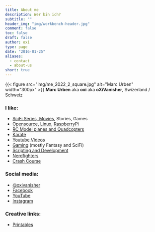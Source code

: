 ```yaml
---
title: About me
description: Wer bin ich?
subtitle: ""
header_img: "img/workbench-header.jpg"
comment: false
toc: false
draft: false
author: oxi
type: page
date: "2016-01-25"
aliases:
  - contact
  - about-us
short: true
---
```

{{< figure src="img/me_2022_2_square.jpg" alt="Marc Urben" width="300px" >}}
**Marc Urben** aka **oxi** aka **oXiVanisher**, Swizerland / Schweiz

### I like:

* [SciFi Series, Movies](https://trakt.tv/users/oxivanisher "My movie collection"), Stories, Games
* [Opensource](https://wikipedia.org/wiki/Open_Source), [Linux](https://www.debian.org/ "My favorite linux distribution"), [RaspberryPi](http://www.raspberrypi.org/)
* [RC Model planes and Quadcopters](https://fpvhub.ch/infos/geschichte)
* [Karate](https://karateherzogenbuchsee.ch/)
* [Youtube Videos](https://www.youtube.com/oxivanisher)
* [Gaming](https://steamcommunity.com/id/oxivanisher/) (mostly Fantasy and SciFi)
* [Scripting and Development](https://github.com/oxivanisher)
* [Nerdfighters](https://nerdfighteria.com)
* [Crash Course](https://www.youtube.com/user/crashcourse)

### Social media:

* [@oxivanisher](https://twitter.com/oxivanisher)
* [Facebook](https://www.facebook.com/oxivanisher)
* [YouTube](https://www.youtube.com/user/oxivanisher/)
* [Instagram](http://instagram.com/oxivanisher/)

### Creative links:

* [Printables](https://www.printables.com/social/730-oxivanisher/models)
